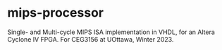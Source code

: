 # mips-processor
Single- and Multi-cycle MIPS ISA implementation in VHDL, for an Altera Cyclone IV FPGA. For CEG3156 at UOttawa, Winter 2023.
